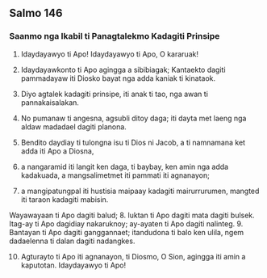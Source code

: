 Salmo 146
---------

### Saanmo nga Ikabil ti Panagtalekmo Kadagiti Prinsipe

1. Idaydayawyo ti Apo!
   Idaydayawyo ti Apo, O kararuak!
2. Idaydayawkonto ti Apo agingga a sibibiagak;
   Kantaekto dagiti pammadayaw iti Diosko bayat nga adda kaniak ti kinataok.

3. Diyo agtalek kadagiti prinsipe, iti anak ti tao, nga awan ti pannakaisalakan.
4. No pumanaw ti angesna, agsubli ditoy daga;
   iti dayta met laeng nga aldaw madadael dagiti planona.

5. Bendito daydiay ti tulongna isu ti Dios ni Jacob, a ti namnamana ket adda iti Apo a Diosna,
6. a nangaramid iti langit ken daga, ti baybay, ken amin nga adda kadakuada, a mangsalimetmet iti pammati iti agnanayon;
7. a mangipatungpal iti hustisia maipaay kadagiti mairurrurumen, mangted iti taraon kadagiti mabisin.

Wayawayaan ti Apo dagiti balud;
8. luktan ti Apo dagiti mata dagiti bulsek.
   Itag-ay ti Apo dagidiay nakaruknoy;
   ay-ayaten ti Apo dagiti nalinteg.
9. Bantayan ti Apo dagiti ganggannaet;
   itandudona ti balo ken ulila, ngem dadaelenna ti dalan dagiti nadangkes.

10. Agturayto ti Apo iti agnanayon, ti Diosmo, O Sion, agingga iti amin a kaputotan.
    Idaydayawyo ti Apo!